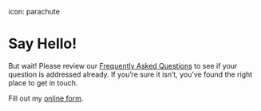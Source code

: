 icon: parachute

# Say Hello!

But wait! Please review our [Frequently Asked Questions](/faq) to see if your question is addressed already.
If you’re sure it isn’t, you’ve found the right place to get in touch.

<div id="wufoo-mfc5ns40aeiur6">
Fill out my <a href="https://worlddominationsummit.wufoo.com/forms/mfc5ns40aeiur6">online form</a>.
</div>
<script type="text/javascript">var mfc5ns40aeiur6;(function(d, t) {
var s = d.createElement(t), options = {
'userName':'worlddominationsummit',
'formHash':'mfc5ns40aeiur6',
'autoResize':true,
'height':'497',
'async':true,
'host':'wufoo.com',
'header':'show',
'ssl':true};
s.src = ('https:' == d.location.protocol ? 'https://' : 'http://') + 'wufoo.com/scripts/embed/form.js';
s.onload = s.onreadystatechange = function() {
var rs = this.readyState; if (rs) if (rs != 'complete') if (rs != 'loaded') return;
try { mfc5ns40aeiur6 = new WufooForm();mfc5ns40aeiur6.initialize(options);mfc5ns40aeiur6.display(); } catch (e) {}};
var scr = d.getElementsByTagName(t)[0], par = scr.parentNode; par.insertBefore(s, scr);
})(document, 'script');</script>